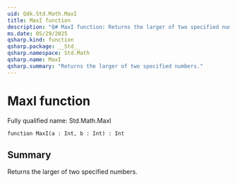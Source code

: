 ```yaml
---
uid: Qdk.Std.Math.MaxI
title: MaxI function
description: "Q# MaxI function: Returns the larger of two specified numbers."
ms.date: 05/29/2025
qsharp.kind: function
qsharp.package: __Std__
qsharp.namespace: Std.Math
qsharp.name: MaxI
qsharp.summary: "Returns the larger of two specified numbers."
---
```


# MaxI function

Fully qualified name: Std.Math.MaxI

```qsharp
function MaxI(a : Int, b : Int) : Int
```

## Summary
Returns the larger of two specified numbers.
